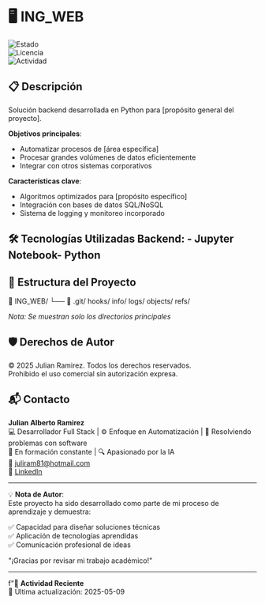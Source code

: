 <h1 style="font-size: 2em">🖥️ ING_WEB</h1>  

![Estado](https://img.shields.io/badge/👨‍💻_En_Desarrollo-yellow)  
![Licencia](https://img.shields.io/badge/Licencia-MIT-green)  
![Actividad](https://img.shields.io/badge/🔄_Última_Actividad-2025-05-09-lightgrey)  

## 📋 Descripción

Solución backend desarrollada en Python para [propósito general del proyecto].

**Objetivos principales**:
- Automatizar procesos de [área específica]
- Procesar grandes volúmenes de datos eficientemente
- Integrar con otros sistemas corporativos

**Características clave**:
- Algoritmos optimizados para [propósito específico]
- Integración con bases de datos SQL/NoSQL
- Sistema de logging y monitoreo incorporado

## 🛠 Tecnologías Utilizadas  **Backend**:  - Jupyter Notebook- Python  

## 📂 Estructura del Proyecto
📁 ING_WEB/
    └── 📂 .git/
        hooks/
        info/
        logs/
        objects/
        refs/

*Nota: Se muestran solo los directorios principales*

## 🛡️ Derechos de Autor  

© 2025 Julian Ramirez. Todos los derechos reservados.  
Prohibido el uso comercial sin autorización expresa.  

## 📬 Contacto   

**Julian Alberto Ramirez**  
💻 Desarrollador Full Stack | ⚙️ Enfoque en Automatización | 🧩 Resolviendo problemas con software  
🚀 En formación constante | 🔍 Apasionado por la IA  
📧 [juliram81@hotmail.com](mailto:juliram81@hotmail.com)  
🔗 [LinkedIn](https://linkedin.com/in/julianramirezc)  

---  

💡 **Nota de Autor**:  
Este proyecto ha sido desarrollado como parte de mi proceso de aprendizaje y demuestra:  

✅ Capacidad para diseñar soluciones técnicas  
✅ Aplicación de tecnologías aprendidas  
✅ Comunicación profesional de ideas  

"¡Gracias por revisar mi trabajo académico!"  

---  

f"📅 **Actividad Reciente**  
🔹 Última actualización: 2025-05-09 

